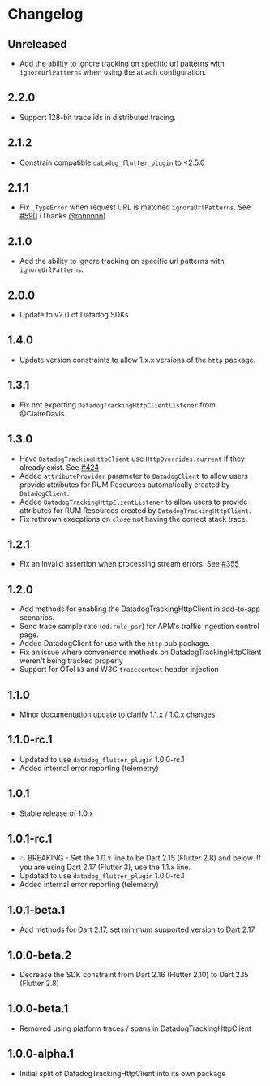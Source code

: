 # Changelog

## Unreleased

* Add the ability to ignore tracking on specific url patterns with `ignoreUrlPatterns` when using the attach configuration.

## 2.2.0

* Support 128-bit trace ids in distributed tracing.

## 2.1.2

* Constrain compatible `datadog_flutter_plugin` to <2.5.0

## 2.1.1

* Fix `_TypeError` when request URL is matched `ignoreUrlPatterns`. See [#590] (Thanks [@ronnnnn][])

## 2.1.0

* Add the ability to ignore tracking on specific url patterns with `ignoreUrlPatterns`.

## 2.0.0

* Update to v2.0 of Datadog SDKs

## 1.4.0

* Update version constraints to allow 1.x.x versions of the `http` package.

## 1.3.1

* Fix not exporting `DatadogTrackingHttpClientListener` from @ClaireDavis.

## 1.3.0

* Have `DatadogTrackingHttpClient` use `HttpOverrides.current` if they already exist. See [#424] 
* Added `attributeProvider` parameter to `DatadogClient` to allow users provide attributes for RUM Resources automatically created by `DatadogClient`.
* Added `DatadogTrackingHttpClientListener` to allow users to provide attributes for RUM Resources created by `DatadogTrackingHttpClient`.
* Fix rethrown execptions on `close` not having the correct stack trace.

## 1.2.1

* Fix an invalid assertion when processing stream errors. See [#355]

## 1.2.0

* Add methods for enabling the DatadogTrackingHttpClient in add-to-app scenarios.
* Send trace sample rate (`dd.rule_psr`) for APM's traffic ingestion control page.
* Added DatadogClient for use with the `http` pub package.
* Fix an issue where convenience methods on DatadogTrackingHttpClient weren't being tracked properly
* Support for OTel `b3` and W3C `tracecontext` header injection

## 1.1.0

* Minor documentation update to clarify 1.1.x / 1.0.x changes

## 1.1.0-rc.1

* Updated to use `datadog_flutter_plugin` 1.0.0-rc.1
* Added internal error reporting (telemetry)

## 1.0.1

* Stable release of 1.0.x

## 1.0.1-rc.1

* 💥 BREAKING - Set the 1.0.x line to be Dart 2.15 (Flutter 2.8) and below. If you are using Dart 2.17 (Flutter 3), use the 1.1.x line.
* Updated to use `datadog_flutter_plugin` 1.0.0-rc.1
* Added internal error reporting (telemetry)

## 1.0.1-beta.1

* Add methods for Dart 2.17, set minimum supported version to Dart 2.17

## 1.0.0-beta.2

* Decrease the SDK constraint from Dart 2.16 (Flutter 2.10) to Dart 2.15 (Flutter 2.8)

## 1.0.0-beta.1

* Removed using platform traces / spans in DatadogTrackingHttpClient

## 1.0.0-alpha.1

* Initial split of DatadogTrackingHttpClient into its own package

[#355]: https://github.com/DataDog/dd-sdk-flutter/issues/355
[#424]: https://github.com/DataDog/dd-sdk-flutter/issues/424
[#590]: https://github.com/DataDog/dd-sdk-flutter/pull/590
[@ronnnnn]: https://github.com/ronnnnn
